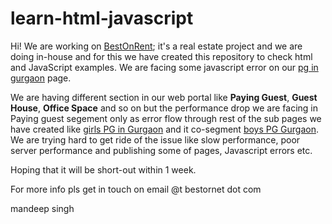 # learn-html-javascript
Hi! We are working on <a href="http://bestonrent.com/" target="blank">BestOnRent</a>; it's a real estate project and we are doing in-house and for this we have created this repository to check html and JavaScript examples.
We are facing some javascript error on our <a href="http://bestonrent.com/paying-guest/gurgaon" target="blank">pg in gurgaon</a> page.

We are having different section in our web portal like <b>Paying Guest</b>, <b>Guest House</b>, <b>Office Space</b> and so on but the performance drop we are facing in Paying guest segement only as error flow through rest of the sub pages we have created like <a href="http://bestonrent.com/paying-guest/gurgaon/girls" target="blank">girls PG in Gurgaon</a> and it co-segment <a href="http://bestonrent.com/paying-guest/gurgaon/boys" target="blank">boys PG Gurgaon</a>. We are trying hard to get ride of the issue like slow performance, poor server performance and publishing some of pages, Javascript errors etc.

Hoping that it will be short-out within 1 week.

For more info pls get in touch on email @t bestornet dot com

mandeep singh

